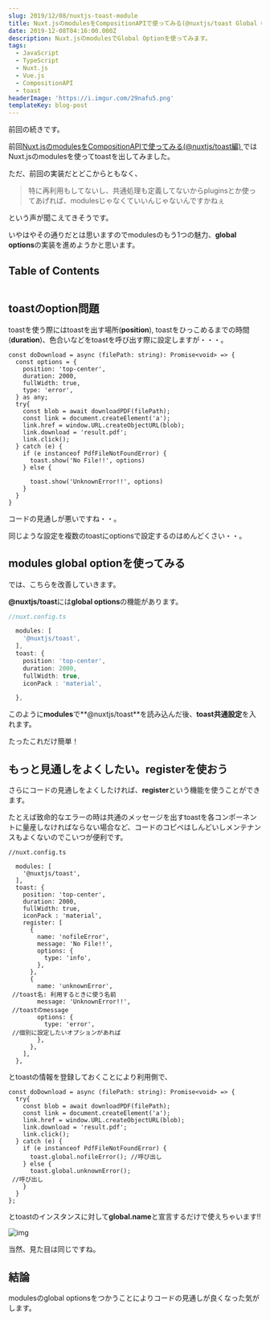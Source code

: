 ```yaml
---
slug: 2019/12/08/nuxtjs-toast-module
title: Nuxt.jsのmodulesをCompositionAPIで使ってみる(@nuxtjs/toast Global Option編)
date: 2019-12-08T04:16:00.000Z
description: Nuxt.jsのmodulesでGlobal Optionを使ってみます。
tags:
  - JavaScript
  - TypeScript
  - Nuxt.js
  - Vue.js
  - CompositionAPI
  - toast
headerImage: 'https://i.imgur.com/29nafu5.png'
templateKey: blog-post
---
```

前回の続きです。

前回[Nuxt.jsのmodulesをCompositionAPIで使ってみる(@nuxtjs/toast編)
](https://blog.tubone-project24.xyz/2019/12/04/nuxt-toast)ではNuxt.jsのmodulesを使ってtoastを出してみました。

ただ、前回の実装だとどこからともなく、

> 特に再利用もしてないし、共通処理も定義してないからpluginsとか使ってあげれば、modulesじゃなくていいんじゃないんですかねぇ

という声が聞こえてきそうです。

いやはやその通りだとは思いますのでmodulesのもう1つの魅力、**global options**の実装を進めようかと思います。

## Table of Contents

```toc

```

## toastのoption問題

toastを使う際にはtoastを出す場所(**position**), toastをひっこめるまでの時間(**duration**)、色合いなどをtoastを呼び出す際に設定しますが・・・。

```typescript{numberLines: 1}{2-7,16,18}
const doDownload = async (filePath: string): Promise<void> => {
  const options = {
    position: 'top-center',
    duration: 2000,
    fullWidth: true,
    type: 'error',
  } as any;
  try{
    const blob = await downloadPDF(filePath);
    const link = document.createElement('a');
    link.href = window.URL.createObjectURL(blob);
    link.download = 'result.pdf';
    link.click();
  } catch (e) {
    if (e instanceof PdfFileNotFoundError) {
      toast.show('No File!!', options)
    } else {

      toast.show('UnknownError!!', options)
    }
  }
}
```

コードの見通しが悪いですね・・。

同じような設定を複数のtoastにoptionsで設定するのはめんどくさい・・。

## modules global optionを使ってみる

では、こちらを改善していきます。

**@nuxtjs/toast**には**global options**の機能があります。

```typescript
//nuxt.config.ts

  modules: [
    '@nuxtjs/toast',
  ],
  toast: {
    position: 'top-center',
    duration: 2000,
    fullWidth: true,
    iconPack : 'material',

  },
```

このように**modules**で**@nuxtjs/toast**を読み込んだ後、**toast共通設定**を入れます。

たったこれだけ簡単！

## もっと見通しをよくしたい。registerを使おう

さらにコードの見通しをよくしたければ、**register**という機能を使うことができます。

たとえば致命的なエラーの時は共通のメッセージを出すtoastを各コンポーネントに量産しなければならない場合など、コードのコピペはしんどいしメンテナンスもよくないのでこいつが便利です。

```typescript{numberLines: 1}{11-27}
//nuxt.config.ts

  modules: [
    '@nuxtjs/toast',
  ],
  toast: {
    position: 'top-center',
    duration: 2000,
    fullWidth: true,
    iconPack : 'material',
    register: [
      {
        name: 'nofileError',
        message: 'No File!!',
        options: {
          type: 'info',
        },
      },
      {
        name: 'unknownError',
 //toast名: 利用するときに使う名前
        message: 'UnknownError!!',
 //toastのmessage
        options: {
          type: 'error',
 //個別に設定したいオプションがあれば
        },
      },
    ],
  },

```

とtoastの情報を登録しておくことにより利用側で、

```typescript{numberLines: 1}{10,12}
const doDownload = async (filePath: string): Promise<void> => {
  try{
    const blob = await downloadPDF(filePath);
    const link = document.createElement('a');
    link.href = window.URL.createObjectURL(blob);
    link.download = 'result.pdf';
    link.click();
  } catch (e) {
    if (e instanceof PdfFileNotFoundError) {
      toast.global.nofileError(); //呼び出し
    } else {
      toast.global.unknownError();
 //呼び出し
    }
  }
};

```

とtoastのインスタンスに対して**global.name**と宣言するだけで使えちゃいます!!

![img](https://i.imgur.com/29nafu5.png)

当然、見た目は同じですね。

## 結論

modulesのglobal optionsをつかうことによりコードの見通しが良くなった気がします。

